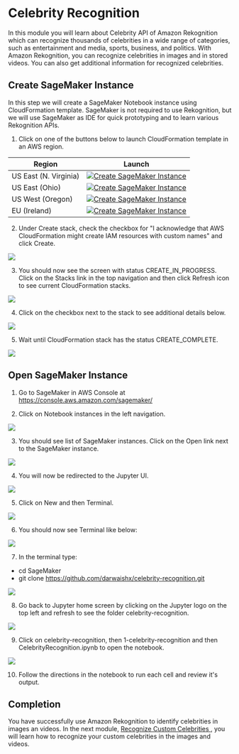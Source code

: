# Celebrity Recognition

In this module you will learn about Celebrity API of Amazon Rekognition which can recognize thousands of celebrities in a wide range of categories, such as entertainment and media, sports, business, and politics. With Amazon Rekognition, you can recognize celebrities in images and in stored videos. You can also get additional information for recognized celebrities.

## Create SageMaker Instance

In this step we will create a SageMaker Notebook instance using CloudFormation template. SageMaker is not required to use Rekognition, but we will use SageMaker as IDE for quick prototyping and to learn various Rekognition APIs.

1. Click on one of the buttons below to launch CloudFormation template in an AWS region.

Region| Launch
------|-----
US East (N. Virginia) | [![Create SageMaker Instance](http://docs.aws.amazon.com/AWSCloudFormation/latest/UserGuide/images/cloudformation-launch-stack-button.png)](https://console.aws.amazon.com/cloudformation/home?region=us-east-1#/stacks/create/review?stackName=SageMaker&templateURL=https://s3.amazonaws.com/aws-whoiswho-deploy-us-east-1/SageMaker.yaml)
US East (Ohio) | [![Create SageMaker Instance](http://docs.aws.amazon.com/AWSCloudFormation/latest/UserGuide/images/cloudformation-launch-stack-button.png)](https://console.aws.amazon.com/cloudformation/home?region=us-east-2#/stacks/create/review?stackName=SageMaker&templateURL=https://s3.us-east-2.amazonaws.com/aws-whoiswho-deploy-us-east-2/SageMaker.yaml)
US West (Oregon) | [![Create SageMaker Instance](http://docs.aws.amazon.com/AWSCloudFormation/latest/UserGuide/images/cloudformation-launch-stack-button.png)](https://console.aws.amazon.com/cloudformation/home?region=us-west-2#/stacks/create/review?stackName=SageMaker&templateURL=https://s3-us-west-2.amazonaws.com/aws-whoiswho-deploy-us-west-2/SageMaker.yaml)
EU (Ireland) | [![Create SageMaker Instance](http://docs.aws.amazon.com/AWSCloudFormation/latest/UserGuide/images/cloudformation-launch-stack-button.png)](https://console.aws.amazon.com/cloudformation/home?region=eu-west-1#/stacks/create/review?stackName=SageMaker&templateURL=https://s3-eu-west-1.amazonaws.com/aws-whoiswho-deploy-eu-west-1/SageMaker.yaml)


2. Under Create stack, check the checkbox for "I acknowledge that AWS CloudFormation might create IAM resources with custom names" and click Create.

![](assets/cf-1.png)


3. You should now see the screen with status CREATE_IN_PROGRESS. Click on the Stacks link in the top navigation and then click Refresh icon to see current CloudFormation stacks.

![](assets/cf-2.png)


4. Click on the checkbox next to the stack to see additional details below.

![](assets/cf-3.png)


5. Wait until CloudFormation stack has the status CREATE_COMPLETE.

![](assets/cf-4.png)


## Open SageMaker Instance

1. Go to SageMaker in AWS Console at https://console.aws.amazon.com/sagemaker/

2. Click on Notebook instances in the left navigation.

![](assets/sm-home.png)

3.  You should see list of SageMaker instances. Click on the Open link next to the SageMaker instance.

![](assets/sm-instances.png)

4. You will now be redirected to the Jupyter UI.

![](assets/jupyter-home.png)

5. Click on New and then Terminal.

![](assets/sagemaker-new-terminal.png)

6. You should now see Terminal like below:

![](assets/sagemaker-terminal.png)

7. In the terminal type:
- cd SageMaker
- git clone https://github.com/darwaishx/celebrity-recognition.git

![](assets/sagemaker-gitclone.png)

8. Go back to Jupyter home screen by clicking on the Jupyter logo on the top left and refresh to see the folder celebrity-recognition.

![](assets/git-folder.png)

9. Click on celebrity-recognition, then 1-celebrity-recognition and then CelebrityRecognition.ipynb to open the notebook.

![](assets/m1-notebook.png)

10. Follow the directions in the notebook to run each cell and review it's output.

## Completion
You have successfully use Amazon Rekognition to identify celebrities in images an videos. In the next module, [Recognize Custom Celebrities ](../2-recognize-custom-celebrities), you will learn how to recognize your custom celebrities in the images and videos.
